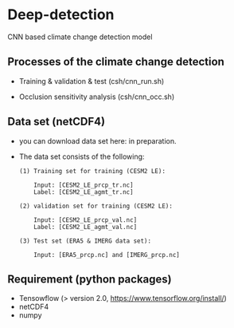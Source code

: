 # Deep-detection
CNN based climate change detection model

## Processes of the climate change detection

   - Training & validation & test (csh/cnn_run.sh)
   
   - Occlusion sensitivity analysis (csh/cnn_occ.sh)

## Data set (netCDF4)

   -  you can download data set here: in preparation.
   
   -  The data set consists of the following:
   
   
          (1) Training set for training (CESM2 LE): 
          
              Input: [CESM2_LE_prcp_tr.nc]
              Label: [CESM2_LE_agmt_tr.nc]
       
          (2) validation set for training (CESM2 LE):
          
              Input: [CESM2_LE_prcp_val.nc]
              Label: [CESM2_LE_agmt_val.nc]
   
          (3) Test set (ERA5 & IMERG data set):
          
              Input: [ERA5_prcp.nc] and [IMERG_prcp.nc]

## Requirement (python packages)

   -  Tensowflow (> version 2.0, https://www.tensorflow.org/install/)
   -  netCDF4
   -  numpy
   
   
   
